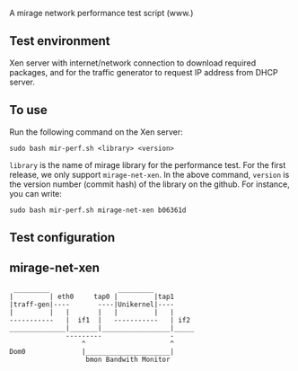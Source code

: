 A mirage network performance test script (www.)


Test environment
----------------

Xen server with internet/network connection to download required packages, and for the traffic generator to request IP address from DHCP server.


To use
------

Run the following command on the Xen server:

```
sudo bash mir-perf.sh <library> <version>
```

```library``` is the name of mirage library for the performance test. For the first release, we only support ```mirage-net-xen```. In the above command, ```version``` is the version number (commit hash) of the library on the github. For instance, you can write:

```
sudo bash mir-perf.sh mirage-net-xen b06361d
```

Test configuration
------------------
mirage-net-xen
--------------
```
 _________                 _________
|         | eth0     tap0 |         |tap1
|traff-gen|----       ----|Unikernel|----
|         |   |       |   |         |   |
-----------   |  if1  |   -----------   | if2
______________|_______|_________________|_____
              ---------                 -
                  ^                     ^
Dom0              |_____________________|
                   bmon Bandwith Monitor
                   
```
